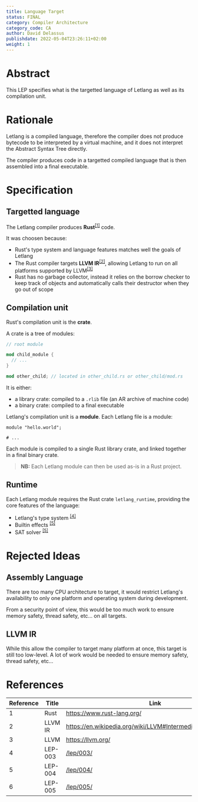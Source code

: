 ```yaml
---
title: Language Target
status: FINAL
category: Compiler Architecture
category_code: CA
author: David Delassus
publishdate: 2022-05-04T23:26:11+02:00
weight: 1
---
```


# Abstract

This LEP specifies what is the targetted language of Letlang as well as its
compilation unit.

# Rationale

Letlang is a compiled language, therefore the compiler does not produce bytecode
to be interpreted by a virtual machine, and it does not interpret the Abstract
Syntax Tree directly.

The compiler produces code in a targetted compiled language that is then
assembled into a final executable.

# Specification

## Targetted language

The Letlang compiler produces **Rust**<sup>[[1]](#ref-1)</sup> code.

It was choosen because:

 - Rust's type system and language features matches well the goals of Letlang
 - The Rust compiler targets **LLVM IR**<sup>[[2]](#ref-2)</sup>, allowing
   Letlang to run on all platforms supported by LLVM<sup>[[3]](#ref-3)</sup>
 - Rust has no garbage collector, instead it relies on the borrow checker to
   keep track of objects and automatically calls their destructor when they go
   out of scope

## Compilation unit

Rust's compilation unit is the **crate**.

A crate is a tree of modules:

```rust
// root module

mod child_module {
  // ...
}

mod other_child; // located in other_child.rs or other_child/mod.rs
```

It is either:

 - a library crate: compiled to a `.rlib` file (an AR archive of machine code)
 - a binary crate: compiled to a final executable

Letlang's compilation unit is a **module**. Each Letlang file is a module:

```letlang
module "hello.world";

# ...
```

Each module is compiled to a single Rust library crate, and linked together in a
final binary crate.

> **NB:** Each Letlang module can then be used as-is in a Rust project.

## Runtime

Each Letlang module requires the Rust crate `letlang_runtime`, providing the
core features of the language:

 - Letlang's type system <sup>[[4]](#ref-4)</sup>
 - Builtin effects <sup>[[5]](#ref-5)</sup>
 - SAT solver <sup>[[5]](#ref-5)</sup>

# Rejected Ideas

## Assembly Language

There are too many CPU architecture to target, it would restrict Letlang's
availability to only one platform and operating system during development.

From a security point of view, this would be too much work to ensure memory
safety, thread safety, etc... on all targets.

## LLVM IR

While this allow the compiler to target many platform at once, this target is
still too low-level. A lot of work would be needed to ensure memory safety,
thread safety, etc...

# References

| Reference | Title | Link |
| --- | --- | --- |
| <span id="ref-1">1</span> | Rust | https://www.rust-lang.org/ |
| <span id="ref-2">2</span> | LLVM IR | https://en.wikipedia.org/wiki/LLVM#Intermediate_representation |
| <span id="ref-3">3</span> | LLVM | https://llvm.org/ |
| <span id="ref-4">4</span> | LEP-003 | [/lep/003/](/lep/003/) |
| <span id="ref-5">5</span> | LEP-004 | [/lep/004/](/lep/004/) |
| <span id="ref-6">6</span> | LEP-005 | [/lep/005/](/lep/005/) |

